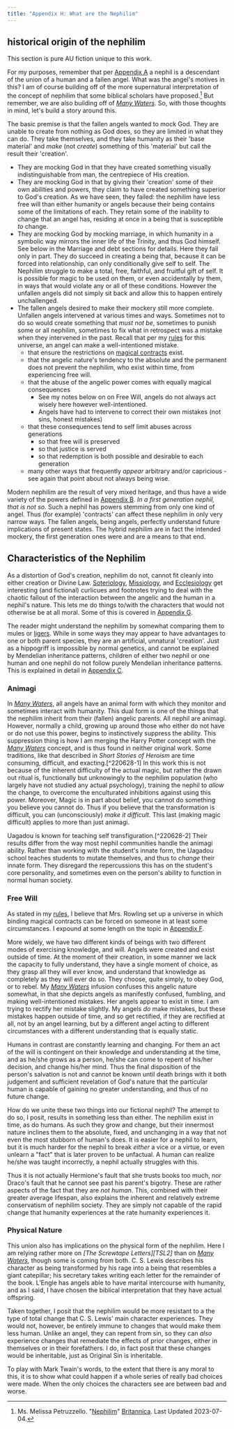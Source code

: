 ```yaml
---
title: "Appendix H: What are the Nephilim"
---
```


## historical origin of the nephilim

This section is pure AU fiction unique to this work.

For my purposes, remember that per [Appendix A][AA] a nephil is a descendant of the union
of a human and a fallen angel.  What was the angel's motives in this?  I am of course
building off of the more supernatural interpretation of the concept of nephilim that
some biblical scholars have proposed.[^230714-1]  But remember, we are also building off
of _[Many Waters][MW]_.  So, with those thoughts in mind, let's build a story around
this.

The basic premise is that the fallen angels wanted to mock God.  They are unable to
create from nothing as God does, so they are limited in what they can do.  They
take themselves, and they take humanity as their 'base material' and *make* (not
*create*) something of this 'material' but call the result their 'creation'.

* They are mocking God in that they have created something visually indistinguishable
  from man, the centrepiece of His creation.
* They are mocking God in that by giving their 'creation' some of their own abilities
  and powers, they claim to have created something superior to God's creation.  As we
  have seen, they failed: the nephilim have less free will than either humanity or
  angels because their being contains some of the limitations of each. They retain
  some of the inability to change that an angel has, residing at once in a being that
  is susceptible *to* change.
* They are mocking God by mocking marriage, in which humanity in a symbolic way
  mirrors the inner life of the Trinity, and thus God himself.  See below in the
  Marriage and debt sections for details. Here they fail only in part.  They do
  succeed in creating a being that, because it can be forced into relationship,
  can only conditionally give self to self.  The Nephilim struggle to make a total,
  free, faithful, and fruitful gift of self.  It is possible for magic to be used on
  them, or even accidentally by them, in ways that would violate any or all of these
  conditions.  However the unfallen angels did not simply sit back and allow this to
  happen entirely unchallenged.
* The fallen angels desired to make their mockery still more complete.  Unfallen angels
  intervened at various times and ways.  Sometimes not to do so would create something 
  that *must not be*, sometimes to punish some or all nephilim, sometimes to fix what 
  in retrospect was a mistake when they intervened in the past. Recall that per my [rules][AA]
  for this universe, an angel can make a well-intentioned mistake. 
    * that ensure the restrictions on [magical contracts][AF] exist.
    * that the angelic nature's tendency to the absolute and the permanent does not prevent
      the nephilim, who exist within time, from experiencing free will.
    * that the abuse of the angelic power comes with equally magical consequences
        * See my notes below on on Free Will, angels do not always act wisely here however well-intentioned.
        * Angels have had to intervene to correct their own mistakes (not sins, honest mistakes)
    * that these consequences tend to self limit abuses across generations
        * so that free will is preserved
        * so that justice is served
        * so that redemption is both possible and desirable to each generation
    * many other ways that frequently *appear* arbitrary and/or capricious - see again that point about not always being wise.

Modern nephilim are the result of very mixed heritage, and thus have a wide variety
of the powers defined in [Appendix B][AB].  *In a first generation nephil, that is not
so.*  Such a nephil has powers stemming from only one kind of angel.  Thus (for example)
'contracts' can affect these nephilim in only very narrow ways.  The fallen angels, being angels,
perfectly understand future implications of present states.  The hybrid nephilim are
in fact the intended mockery, the first generation ones were and are a means to that end.

[AB]: <../appendix_b>

[AF]: <../appendix_f>

[^230714-1]: Ms. Melissa Petruzzello. "[Nephilim]" [Britannica]. Last Updated 2023-07-04.

[Nephilim]: <https://www.britannica.com/topic/Nephilim>

[Britannica]: <https://www.britannica.com>

[AA]: <../appendix_a>

[MW]: <https://en.wikipedia.org/wiki/Many_Waters>

## Characteristics of the Nephilim

As a distortion of God's creation, nephilim do not, cannot fit cleanly into 
either creation or Divine Law. [Soteriology][WP1], [Missiology][WP2], and 
[Ecclesiology][WP3] get interesting (and fictional) curlicues and footnotes 
trying to deal with the chaotic fallout of the interaction between the 
angelic and the human in a nephil's nature.  This lets me do things to/with 
the characters that would not otherwise be at all moral.  Some of this is
covered in [Appendix G][AG].

The reader might understand the nephilim by somewhat comparing them to mules or 
[ligers].  While in some ways they may appear to have advantages to one or both 
parent species, they are an artificial, unnatural 'creation'.   Just as a 
hippogriff is impossible by normal genetics, and cannot be explained by Mendelian 
inheritance patterns, children of either two nephil or one human and one nephil 
do not follow purely Mendelian inheritance patterns.  This is explained in detail
in [Appendix C][AC].

### Animagi 

In _[Many Waters][MW]_, all angels have an animal form with which they monitor and
sometimes interact with humanity.  This dual form is one of the things that the 
nephilim inherit from their (fallen) angelic parents.  All nephil are animagi.  
However, normally a child, growing up around those who either do not have or do 
not use this power, begins to instinctively suppress the ability. This suppression 
thing is how I am merging the Harry Potter concept with the _[Many Waters][MW]_ 
concept, and is thus found in neither original work.  Some traditions, like that 
described in _Short Stories of Heroism_ are time consuming, difficult, and 
exacting.[^220628-1]  In this work this is not because of the inherent difficulty 
of the actual magic, but rather the drawn out ritual is, functionally but 
unknowingly to the nephilim population (who largely have not studied any actual 
psychology), training the nephil to *allow* the change, to overcome the 
enculturated inhibitions against using this power.  Moreover, Magic is in part 
about belief, you cannot do something you believe you cannot do.  Thus if you 
believe that the transformation is difficult, you can (unconsciously) *make it 
difficult.*   This last (making magic difficult) applies to more than just
animagi. 

Uagadou is known for teaching self transfiguration.[^220628-2]  Their results 
differ from the way most nephil communities handle the animagi ability.  Rather 
than working with the student's innate form, the Uagadou school teaches 
students to mutate themselves, and thus to *change* their innate form.  They 
disregard the repercussions this has on the student's core personality, and 
sometimes even on the person's ability to function in normal human society.

### Free Will 

As stated in my [rules][AA], I believe that Mrs. Rowling set up a universe in 
which binding magical contracts can be forced on someone in at least some
circumstances.  I expound at some length on the topic in [Appendix F][AF].

More widely, we have two different kinds of beings with two different modes of
exercising knowledge, and will.  Angels were created and exist outside of time.
At the moment of their creation, in some manner we lack the capacity to fully
understand, they have a single moment of choice, as they grasp all they will
ever know, and understand that knowledge as completely as they will ever do so.
They choose, quite simply, to obey God, or to rebel.  My _[Many Waters][MW]_
infusion confuses this angelic nature somewhat, in that she depicts angels as 
manifestly confused, fumbling, and making well-intentioned mistakes.  Her angels
appear to exist in time.  I am trying to rectify her mistake slightly.  My angels
*do* make mistakes, but these mistakes happen outside of time, and so get rectified,
if they are rectified at all, not by an angel learning, but by a different angel
acting to different circumstances with a different understanding that is equally
static. 

Humans in contrast are constantly learning and changing.  For them an act of the
will is contingent on their knowledge and understanding at the time, and as he/she
grows as a person, he/she can come to repent of his/her decision, and change 
his/her mind.  Thus the final disposition of the person's salvation is not and
cannot be known until death brings with it both judgement and sufficient revelation
of God's nature that the particular human is capable of gaining no greater 
understanding, and thus of no future change.

How do we unite these two things into our fictional nephil?  The attempt to do so,
I posit, results in something less than either.  The nephilim exist in time,
as do humans.  As such they grow and change, but their innermost nature inclines
them to the absolute, fixed, and unchanging in a way that not even the most 
stubborn of human's does.  It is easier for a nephil to learn, but it is much
harder for the nephil to break *either* a vice or a virtue, or even unlearn a
"fact" that is later proven to be unfactual.  A human can realize he/she was
taught incorrectly, a nephil actually struggles with this. 

Thus it is not actually Hermione's fault that she trusts books too much, nor 
Draco's fault that he cannot see past his parent's bigotry.  These are rather
aspects of the fact that they are *not human*.  This, combined with their
greater average lifespan, also explains the inherent and relatively extreme
conservatism of nephilim society.  They are simply not capable of the rapid 
change that humanity experiences at the rate humanity experiences it. 

### Physical Nature

This union also has implications on the physical form of the nephilim.  Here
I am relying rather more on _[The Screwtape Letters][TSL2]_ than on _[Many 
Waters][MW]_, though some is coming from both.  C. S. Lewis describes his
character as being transformed by his rage into a being that resembles a giant
catepillar; his secretary takes writing each letter for the remainder of the
book.  L’Engle has angels able to have marital intercourse with humanity, and
as I said, I have chosen the biblical interpretation that they have actual
offspring.  

Taken together, I posit that the nephilim would be more resistant to a the type
of total change that C. S. Lewis' main character experiences.  They would not,
however, be entirely immune to changes that would make them less human.  Unlike
an angel, they can repent from sin, so they can *also* experience changes that
remediate the effects of prior changes, either in themselves or in their
forefathers.  I do, in fact posit that these changes would be inheritable, just
as Original Sin is inheritable.  



To play with Mark Twain's words, to the extent that there is any moral to this,
it is to show what could happen if a whole series of really bad choices were 
made.  When the only choices the characters see are between bad and worse. 

[ligers]: <https://en.wikipedia.org/wiki/ligers>

[MW]: <https://en.wikipedia.org/wiki/Many_Waters>

[TSL]: <https://archive.org/details/in.ernet.dli.2015.86985>

[AA]: <../appendix_a>

[AB]: <../appendix_b>

[AC]: <../appendix_c>

[AD]: <../appendix_d>

[AE]: <../appendix_e>

[AF]: <../appendix_f>

[AG]: <../appendix_g>

[AH]: <../appendix_h>

[WP1]: <https://en.wikipedia.org/wiki/Soteriology>

[WP2]: <https://en.wikipedia.org/wiki/Missiology>

[WP3]: <https://en.wikipedia.org/wiki/Ecclesiology>

